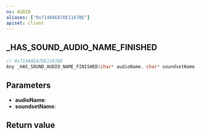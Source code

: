 ```yaml
---
ns: AUDIO
aliases: ["0x714A0EA7DE1167BE"]
apiset: client
---
```

## _HAS_SOUND_AUDIO_NAME_FINISHED

```c
// 0x714A0EA7DE1167BE
Any _HAS_SOUND_AUDIO_NAME_FINISHED(char* audioName, char* soundsetName);
```


## Parameters
* **audioName**:
* **soundsetName**:

## Return value